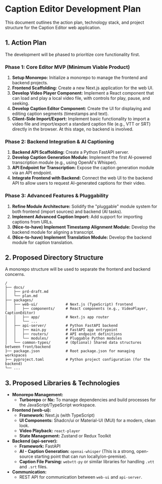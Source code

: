 # Caption Editor Development Plan

This document outlines the action plan, technology stack, and project structure for the Caption Editor web application.

## 1. Action Plan

The development will be phased to prioritize core functionality first.

### Phase 1: Core Editor MVP (Minimum Viable Product)
1.  **Setup Monorepo:** Initialize a monorepo to manage the frontend and backend projects.
2.  **Frontend Scaffolding:** Create a new Next.js application for the web UI.
3.  **Develop Video Player Component:** Implement a React component that can load and play a local video file, with controls for play, pause, and seeking.
4.  **Develop Caption Editor Component:** Create the UI for displaying and editing caption segments (timestamps and text).
5.  **Client-Side Import/Export:** Implement basic functionality to import a video file and import/export a standard caption file (e.g., VTT or SRT) directly in the browser. At this stage, no backend is involved.

### Phase 2: Backend Integration & AI Captioning
1.  **Backend API Scaffolding:** Create a Python FastAPI server.
2.  **Develop Caption Generation Module:** Implement the first AI-powered transcription module (e.g., using OpenAI's Whisper).
3.  **API Endpoint for Transcription:** Expose the caption generation module via an API endpoint.
4.  **Integrate Frontend with Backend:** Connect the web UI to the backend API to allow users to request AI-generated captions for their video.

### Phase 3: Advanced Features & Pluggability
1.  **Refine Module Architecture:** Solidify the "pluggable" module system for both frontend (import sources) and backend (AI tasks).
2.  **Implement Advanced Caption Import:** Add support for importing captions from URLs.
3.  **(Nice-to-have) Implement Timestamp Alignment Module:** Develop the backend module for aligning a transcript.
4.  **(Nice-to-have) Implement Translation Module:** Develop the backend module for caption translation.

## 2. Proposed Directory Structure

A monorepo structure will be used to separate the frontend and backend concerns.

```
/
├── docs/
│   ├── prd-draft.md
│   └── plan.md
├── packages/
│   ├── web-ui/             # Next.js (TypeScript) frontend
│   │   ├── components/     # React components (e.g., VideoPlayer, CaptionEditor)
│   │   ├── app/            # Next.js app router
│   │   └── ...
│   ├── api-server/         # Python FastAPI backend
│   │   ├── main.py         # FastAPI app entrypoint
│   │   ├── routers/        # API endpoint definitions
│   │   └── modules/        # Pluggable Python modules
│   └── common-types/       # (Optional) Shared data structures between front/backend
├── package.json            # Root package.json for managing workspaces
├── pyproject.toml          # Python project configuration (for the backend)
└── ...
```

## 3. Proposed Libraries & Technologies

*   **Monorepo Management:**
    *   **Turborepo** or **Nx:** To manage dependencies and build processes for the JavaScript/TypeScript workspace.
*   **Frontend (web-ui):**
    *   **Framework:** Next.js (with TypeScript)
    *   **UI Components:** Shadcn/ui or Material-UI (MUI) for a modern, clean look.
    *   **Video Playback:** `react-player`
    *   **State Management:** Zustand or Redux Toolkit
*   **Backend (api-server):**
    *   **Framework:** FastAPI
    *   **AI - Caption Generation:** `openai-whisper` (This is a strong, open-source starting point that can run locally/on-premise).
    *   **Caption File Parsing:** `webvtt-py` or similar libraries for handling `.vtt` and `.srt` files.
*   **Communication:**
    *   REST API for communication between `web-ui` and `api-server`.
